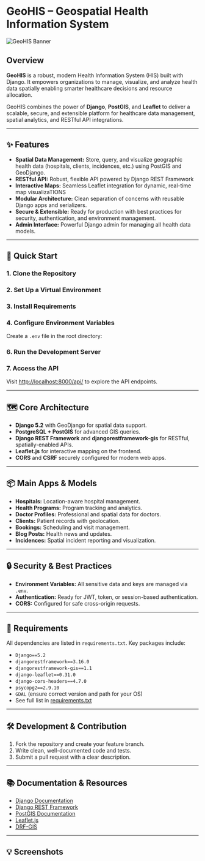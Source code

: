 # GeoHIS – Geospatial Health Information System

![GeoHIS Banner](your-image-path.jpg)

## Overview

**GeoHIS** is a robust, modern Health Information System (HIS) built with Django. It empowers organizations to manage, visualize, and analyze health data spatially enabling smarter healthcare decisions and resource allocation.

GeoHIS combines the power of **Django**, **PostGIS**, and **Leaflet** to deliver a scalable, secure, and extensible platform for healthcare data management, spatial analytics, and RESTful API integrations.

---

## ✨ Features

- **Spatial Data Management:** Store, query, and visualize geographic health data (hospitals, clients, incidences, etc.) using PostGIS and GeoDjango.
- **RESTful API:** Robust, flexible API powered by Django REST Framework
- **Interactive Maps:** Seamless Leaflet integration for dynamic, real-time map visualizaTIONS
- **Modular Architecture:** Clean separation of concerns with reusable Django apps and serializers.
- **Secure & Extensible:** Ready for production with best practices for security, authentication, and environment management.
- **Admin Interface:** Powerful Django admin for managing all health data models.

---

## 🚀 Quick Start

### 1. **Clone the Repository**



### 2. **Set Up a Virtual Environment**


### 3. **Install Requirements**



### 4. **Configure Environment Variables**

Create a `.env` file in the root directory:



### 6. **Run the Development Server**



### 7. **Access the API**

Visit [http://localhost:8000/api/](http://localhost:8000/api/) to explore the API endpoints.

---

## 🗺️ Core Architecture

- **Django 5.2** with GeoDjango for spatial data support.
- **PostgreSQL + PostGIS** for advanced GIS queries.
- **Django REST Framework** and **djangorestframework-gis** for RESTful, spatially-enabled APIs.
- **Leaflet.js** for interactive mapping on the frontend.
- **CORS** and **CSRF** securely configured for modern web apps.

---

## 📦 Main Apps & Models

- **Hospitals:** Location-aware hospital management.
- **Health Programs:** Program tracking and analytics.
- **Doctor Profiles:** Professional and spatial data for doctors.
- **Clients:** Patient records with geolocation.
- **Bookings:** Scheduling and visit management.
- **Blog Posts:** Health news and updates.
- **Incidences:** Spatial incident reporting and visualization.

---

## 🔒 Security & Best Practices

- **Environment Variables:** All sensitive data and keys are managed via `.env`.
- **Authentication:** Ready for JWT, token, or session-based authentication.
- **CORS:** Configured for safe cross-origin requests.

---

## 🧩 Requirements

All dependencies are listed in `requirements.txt`. Key packages include:

- `Django==5.2`
- `djangorestframework==3.16.0`
- `djangorestframework-gis==1.1`
- `django-leaflet==0.31.0`
- `django-cors-headers==4.7.0`
- `psycopg2==2.9.10`
- `GDAL` (ensure correct version and path for your OS)
- See full list in [requirements.txt](requirements.txt)

---

## 🛠️ Development & Contribution

1. Fork the repository and create your feature branch.
2. Write clean, well-documented code and tests.
3. Submit a pull request with a clear description.

---

## 📚 Documentation & Resources

- [Django Documentation](https://docs.djangoproject.com/en/5.2/)
- [Django REST Framework](https://www.django-rest-framework.org/)
- [PostGIS Documentation](https://postgis.net/documentation/)
- [Leaflet.js](https://leafletjs.com/)
- [DRF-GIS](https://github.com/openwisp/django-rest-framework-gis)

---

## 💡 Screenshots
